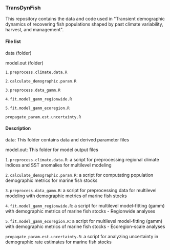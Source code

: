 ### TransDynFish
This repository contains the data and code used in "Transient demographic dynamics of recovering fish populations shaped by past climate variability, harvest, and management".

#### File list

data (folder)

model.out (folder)

`1.preprocess.climate.data.R`

`2.calculate_demographic.param.R`

`3.preprocess.data_gamm.R`

`4.fit.model_gamm_regionwide.R` 

`5.fit.model_gamm_ecoregion.R`

`propagate_param.est.uncertainty.R`


#### Description

data: This folder contains data and derived parameter files

model.out: This folder for model output files

`1.preprocess.climate.data.R`: a script for preprocessing regional climate indices and SST anomalies for multilevel modeling

`2.calculate_demographic.param.R`: a script for computating population demographic metrics for marine fish stocks

`3.preprocess.data_gamm.R`: a script for preprocessing data for multilevel modeling with demographic metrics of marine fish stocks 

`4.fit.model_gamm_regionwide.R`: a script for multilevel model-fitting (gamm) with demographic metrics of marine fish stocks - Regionwide analyses

`5.fit.model_gamm_ecoregion.R`: a script for multilevel model-fitting (gamm) with demographic metrics of marine fish stocks - Ecoregion-scale analyses

`propagate_param.est.uncertainty.R`: a script for analyzing uncertainty in demographic rate estimates for marine fish stocks


